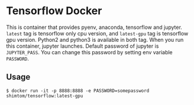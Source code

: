 # Tensorflow Docker

This is container that provides pyenv, anaconda, tensorflow and jupyter.
`latest` tag is tensorflow only cpu version, and `latest-gpu` tag is tensorflow gpu version.
Python2 and python3 is available in both tag.
When you run this container, jupyter launches.
Default password of jupyter is `JUPYTER_PASS`. You can change this password by setting env variable `PASSWORD`.

## Usage
```
$ docker run -it -p 8888:8888 -e PASSWORD=somepassword shimtom/tensorflow:latest-gpu
```
